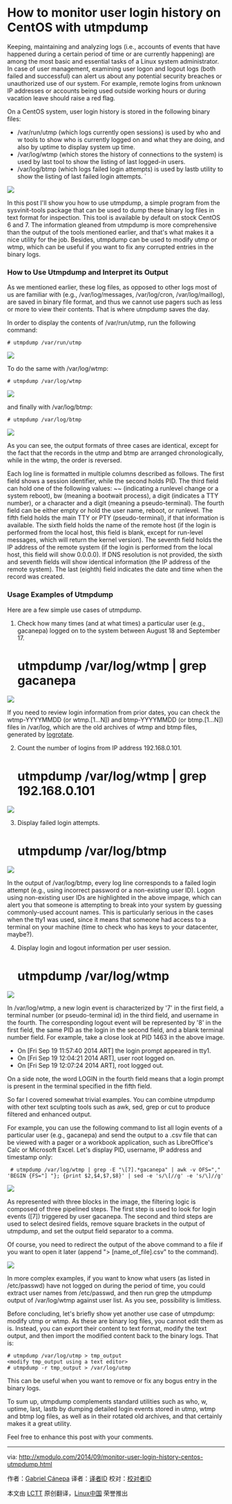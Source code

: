 How to monitor user login history on CentOS with utmpdump
================================================================================
Keeping, maintaining and analyzing logs (i.e., accounts of events that have happened during a certain period of time or are currently happening) are among the most basic and essential tasks of a Linux system administrator. In case of user management, examining user logon and logout logs (both failed and successful) can alert us about any potential security breaches or unauthorized use of our system. For example, remote logins from unknown IP addresses or accounts being used outside working hours or during vacation leave should raise a red flag.

On a CentOS system, user login history is stored in the following binary files:

- /var/run/utmp (which logs currently open sessions) is used by who and w tools to show who is currently logged on and what they are doing, and also by uptime to display system up time.
- /var/log/wtmp (which stores the history of connections to the system) is used by last tool to show the listing of last logged-in users.
- /var/log/btmp (which logs failed login attempts) is used by lastb utility to show the listing of last failed login attempts. `

![](https://farm4.staticflickr.com/3871/15106743340_bd13fcfe1c_o.png)

In this post I'll show you how to use utmpdump, a simple program from the sysvinit-tools package that can be used to dump these binary log files in text format for inspection. This tool is available by default on stock CentOS 6 and 7. The information gleaned from utmpdump is more comprehensive than the output of the tools mentioned earlier, and that's what makes it a nice utility for the job. Besides, utmpdump can be used to modify utmp or wtmp, which can be useful if you want to fix any corrupted entries in the binary logs.

### How to Use Utmpdump and Interpret its Output ###

As we mentioned earlier, these log files, as opposed to other logs most of us are familiar with (e.g., /var/log/messages, /var/log/cron, /var/log/maillog), are saved in binary file format, and thus we cannot use pagers such as less or more to view their contents. That is where utmpdump saves the day.

In order to display the contents of /var/run/utmp, run the following command:

    # utmpdump /var/run/utmp 

![](https://farm6.staticflickr.com/5595/15106696599_60134e3488_z.jpg)

To do the same with /var/log/wtmp:

    # utmpdump /var/log/wtmp 

![](https://farm6.staticflickr.com/5591/15106868718_6321c6ff11_z.jpg)

and finally with /var/log/btmp:

    # utmpdump /var/log/btmp 

![](https://farm6.staticflickr.com/5562/15293066352_c40bc98ca4_z.jpg)

As you can see, the output formats of three cases are identical, except for the fact that the records in the utmp and btmp are arranged chronologically, while in the wtmp, the order is reversed.

Each log line is formatted in multiple columns described as follows. The first field shows a session identifier, while the second holds PID. The third field can hold one of the following values: ~~ (indicating a runlevel change or a system reboot), bw (meaning a bootwait process), a digit (indicates a TTY number), or a character and a digit (meaning a pseudo-terminal). The fourth field can be either empty or hold the user name, reboot, or runlevel. The fifth field holds the main TTY or PTY (pseudo-terminal), if that information is available. The sixth field holds the name of the remote host (if the login is performed from the local host, this field is blank, except for run-level messages, which will return the kernel version). The seventh field holds the IP address of the remote system (if the login is performed from the local host, this field will show 0.0.0.0). If DNS resolution is not provided, the sixth and seventh fields will show identical information (the IP address of the remote system). The last (eighth) field indicates the date and time when the record was created.

### Usage Examples of Utmpdump ###

Here are a few simple use cases of utmpdump.

1. Check how many times (and at what times) a particular user (e.g., gacanepa) logged on to the system between August 18 and September 17.

    # utmpdump /var/log/wtmp | grep gacanepa 

![](https://farm4.staticflickr.com/3857/15293066362_fb2dd566df_z.jpg)

If you need to review login information from prior dates, you can check the wtmp-YYYYMMDD (or wtmp.[1...N]) and btmp-YYYYMMDD (or btmp.[1...N]) files in /var/log, which are the old archives of wtmp and btmp files, generated by [logrotate][1].

2. Count the number of logins from IP address 192.168.0.101.

    # utmpdump /var/log/wtmp | grep 192.168.0.101 

![](https://farm4.staticflickr.com/3842/15106743480_55ce84c9fd_z.jpg)

3. Display failed login attempts.

    # utmpdump /var/log/btmp 

![](https://farm4.staticflickr.com/3858/15293065292_e1d2562206_z.jpg)

In the output of /var/log/btmp, every log line corresponds to a failed login attempt (e.g., using incorrect password or a non-existing user ID). Logon using non-existing user IDs are highlighted in the above impage, which can alert you that someone is attempting to break into your system by guessing commonly-used account names. This is particularly serious in the cases when the tty1 was used, since it means that someone had access to a terminal on your machine (time to check who has keys to your datacenter, maybe?).

4. Display login and logout information per user session.

    # utmpdump /var/log/wtmp 

![](https://farm4.staticflickr.com/3835/15293065312_c762360791_z.jpg)

In /var/log/wtmp, a new login event is characterized by '7' in the first field, a terminal number (or pseudo-terminal id) in the third field, and username in the fourth. The corresponding logout event will be represented by '8' in the first field, the same PID as the login in the second field, and a blank terminal number field. For example, take a close look at PID 1463 in the above image.

- On [Fri Sep 19 11:57:40 2014 ART] the login prompt appeared in tty1.
- On [Fri Sep 19 12:04:21 2014 ART], user root logged on.
- On [Fri Sep 19 12:07:24 2014 ART], root logged out. 

On a side note, the word LOGIN in the fourth field means that a login prompt is present in the terminal specified in the fifth field.

So far I covered somewhat trivial examples. You can combine utmpdump with other text sculpting tools such as awk, sed, grep or cut to produce filtered and enhanced output.

For example, you can use the following command to list all login events of a particular user (e.g., gacanepa) and send the output to a .csv file that can be viewed with a pager or a workbook application, such as LibreOffice's Calc or Microsoft Excel. Let's display PID, username, IP address and timestamp only:

     # utmpdump /var/log/wtmp | grep -E "\[7].*gacanepa" | awk -v OFS="," 'BEGIN {FS="] "}; {print $2,$4,$7,$8}' | sed -e 's/\[//g' -e 's/\]//g' 

![](https://farm4.staticflickr.com/3851/15293065352_91e1c1e4b6_z.jpg)

As represented with three blocks in the image, the filtering logic is composed of three pipelined steps. The first step is used to look for login events ([7]) triggered by user gacanepa. The second and third steps are used to select desired fields, remove square brackets in the output of utmpdump, and set the output field separator to a comma.

Of course, you need to redirect the output of the above command to a file if you want to open it later (append "> [name_of_file].csv" to the command).

![](https://farm4.staticflickr.com/3889/15106867768_0e37881a25_z.jpg)

In more complex examples, if you want to know what users (as listed in /etc/passwd) have not logged on during the period of time, you could extract user names from /etc/passwd, and then run grep the utmpdump output of /var/log/wtmp against user list. As you see, possibility is limitless.

Before concluding, let's briefly show yet another use case of utmpdump: modify utmp or wtmp. As these are binary log files, you cannot edit them as is. Instead, you can export their content to text format, modify the text output, and then import the modified content back to the binary logs. That is:

    # utmpdump /var/log/utmp > tmp_output
    <modify tmp_output using a text editor>
    # utmpdump -r tmp_output > /var/log/utmp 

This can be useful when you want to remove or fix any bogus entry in the binary logs.

To sum up, utmpdump complements standard utilities such as who, w, uptime, last, lastb by dumping detailed login events stored in utmp, wtmp and btmp log files, as well as in their rotated old archives, and that certainly makes it a great utility.

Feel free to enhance this post with your comments. 

--------------------------------------------------------------------------------

via: http://xmodulo.com/2014/09/monitor-user-login-history-centos-utmpdump.html

作者：[Gabriel Cánepa][a]
译者：[译者ID](https://github.com/译者ID)
校对：[校对者ID](https://github.com/校对者ID)

本文由 [LCTT](https://github.com/LCTT/TranslateProject) 原创翻译，[Linux中国](http://linux.cn/) 荣誉推出

[a]:http://xmodulo.com/author/gabriel
[1]:http://xmodulo.com/2014/09/logrotate-manage-log-files-linux.html